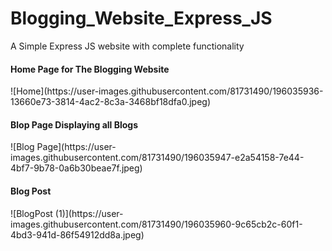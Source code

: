 # Blogging_Website_Express_JS
A Simple Express JS website with complete functionality

<h4>Home Page for The Blogging Website</h4>
![Home](https://user-images.githubusercontent.com/81731490/196035936-13660e73-3814-4ac2-8c3a-3468bf18dfa0.jpeg)


<h4>Blop Page Displaying all Blogs</h4>
![Blog Page](https://user-images.githubusercontent.com/81731490/196035947-e2a54158-7e44-4bf7-9b78-0a6b30beae7f.jpeg)

<h4>Blog Post</h4>
![BlogPost (1)](https://user-images.githubusercontent.com/81731490/196035960-9c65cb2c-60f1-4bd3-941d-86f54912dd8a.jpeg)
